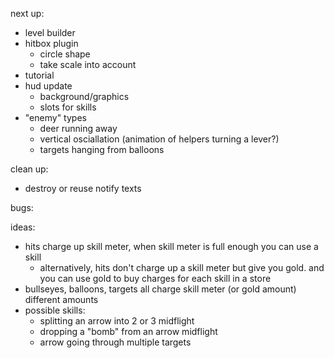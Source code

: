 next up:
- level builder
- hitbox plugin
  - circle shape
  - take scale into account
- tutorial
- hud update
  - background/graphics
  - slots for skills
- "enemy" types
  - deer running away
  - vertical osciallation (animation of helpers turning a lever?)
  - targets hanging from balloons

clean up:
- destroy or reuse notify texts

bugs:

ideas:
  - hits charge up skill meter, when skill meter is full enough you can use a skill
    - alternatively, hits don't charge up a skill meter but give you gold. and you can use gold to buy charges for each skill in a store
  - bullseyes, balloons, targets all charge skill meter (or gold amount) different amounts
  - possible skills:
    - splitting an arrow into 2 or 3 midflight
    - dropping a "bomb" from an arrow midflight
    - arrow going through multiple targets

